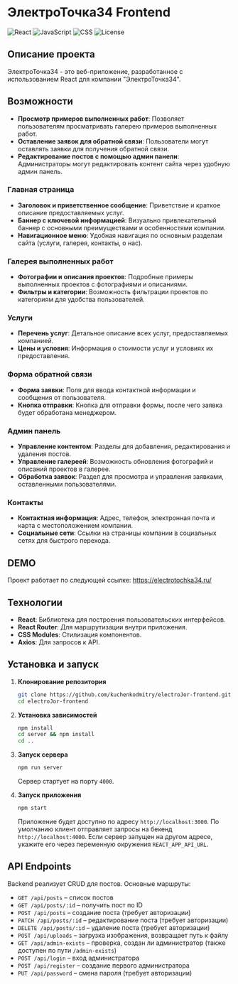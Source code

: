 # ЭлектроТочка34 Frontend

![React](https://img.shields.io/badge/React-18.0.0-blue)
![JavaScript](https://img.shields.io/badge/JavaScript-ES6+-yellow)
![CSS](https://img.shields.io/badge/CSS-Modules-green)
![License](https://img.shields.io/github/license/kuchenkodmitry/electroJor-frontend)

## Описание проекта

ЭлектроТочка34 - это веб-приложение, разработанное с использованием React для компании "ЭлектроТочка34".

## Возможности

- **Просмотр примеров выполненных работ**: Позволяет пользователям просматривать галерею примеров выполненных работ.
- **Оставление заявок для обратной связи**: Пользователи могут оставлять заявки для получения обратной связи.
- **Редактирование постов с помощью админ панели**: Администраторы могут редактировать контент сайта через удобную админ панель.

### Главная страница

- **Заголовок и приветственное сообщение**: Приветствие и краткое описание предоставляемых услуг.
- **Баннер с ключевой информацией**: Визуально привлекательный баннер с основными преимуществами и особенностями компании.
- **Навигационное меню**: Удобная навигация по основным разделам сайта (услуги, галерея, контакты, о нас).

### Галерея выполненных работ

- **Фотографии и описания проектов**: Подробные примеры выполненных проектов с фотографиями и описаниями.
- **Фильтры и категории**: Возможность фильтрации проектов по категориям для удобства пользователей.

### Услуги

- **Перечень услуг**: Детальное описание всех услуг, предоставляемых компанией.
- **Цены и условия**: Информация о стоимости услуг и условиях их предоставления.

### Форма обратной связи

- **Форма заявки**: Поля для ввода контактной информации и сообщения от пользователя.
- **Кнопка отправки**: Кнопка для отправки формы, после чего заявка будет обработана менеджером.

### Админ панель

- **Управление контентом**: Разделы для добавления, редактирования и удаления постов.
- **Управление галереей**: Возможность обновления фотографий и описаний проектов в галерее.
- **Обработка заявок**: Раздел для просмотра и управления заявками, оставленными пользователями.

### Контакты

- **Контактная информация**: Адрес, телефон, электронная почта и карта с местоположением компании.
- **Социальные сети**: Ссылки на страницы компании в социальных сетях для быстрого перехода.

## DEMO

Проект работает по следующей ссылке: https://electrotochka34.ru/

## Технологии

- **React**: Библиотека для построения пользовательских интерфейсов.
- **React Router**: Для маршрутизации внутри приложения.
- **CSS Modules**: Стилизация компонентов.
- **Axios**: Для запросов к API.

## Установка и запуск

1. **Клонирование репозитория**

    ```sh
    git clone https://github.com/kuchenkodmitry/electroJor-frontend.git
    cd electroJor-frontend
    ```

2. **Установка зависимостей**

    ```sh
    npm install
    cd server && npm install
    cd ..
    ```
3. **Запуск сервера**

    ```sh
    npm run server
    ```

    Сервер стартует на порту `4000`.

4. **Запуск приложения**

    ```sh
    npm start
    ```

    Приложение будет доступно по адресу `http://localhost:3000`.
    По умолчанию клиент отправляет запросы на бекенд `http://localhost:4000`.
    Если сервер запущен на другом адресе, укажите его через переменную
    окружения `REACT_APP_API_URL`.

## API Endpoints

Backend реализует CRUD для постов. Основные маршруты:

- `GET /api/posts` – список постов
- `GET /api/posts/:id` – получить пост по ID
- `POST /api/posts` – создание поста (требует авторизации)
- `PATCH /api/posts/:id` – редактирование поста (требует авторизации)
- `DELETE /api/posts/:id` – удаление поста (требует авторизации)
- `POST /api/uploads` – загрузка изображения, возвращает путь к файлу
 - `GET /api/admin-exists` – проверка, создан ли администратор
   (также доступен по пути `/admin-exists`)
- `POST /api/login` – вход администратора
- `POST /api/register` – создание первого администратора
- `PUT /api/password` – смена пароля (требует авторизации)

